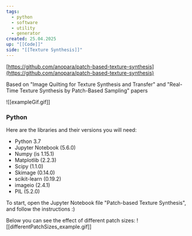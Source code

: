 ```yaml
---
tags:
  - python
  - software
  - utility
  - generator
created: 25.04.2025
up: "[[Code]]"
side: "[[Texture Synthesis]]"
---
```

[https://github.com/anopara/patch-based-texture-synthesis](https://github.com/anopara/patch-based-texture-synthesis)

Based on "Image Quilting for Texture Synthesis and Transfer" and "Real-Time Texture Synthesis by Patch-Based Sampling" papers

![[exampleGif.gif]]

### Python
Here are the libraries and their versions you will need:

- Python 3.7
- Jupyter Notebook (5.6.0)
- Numpy (is 1.15.1)
- Matplotlib (2.2.3)
- Scipy (1.1.0)
- Skimage (0.14.0)
- scikit-learn (0.19.2)
- imageio (2.4.1)
- PIL (5.2.0)

To start, open the Jupyter Notebook file "Patch-based Texture Synthesis", and follow the instructions :)

Below you can see the effect of different patch sizes:
![[differentPatchSizes_example.gif]]